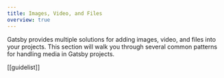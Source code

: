 ```yaml
---
title: Images, Video, and Files
overview: true
---
```


Gatsby provides multiple solutions for adding images, video, and files into your projects. This section will walk you through several common patterns for handling media in Gatsby projects.

[[guidelist]]
